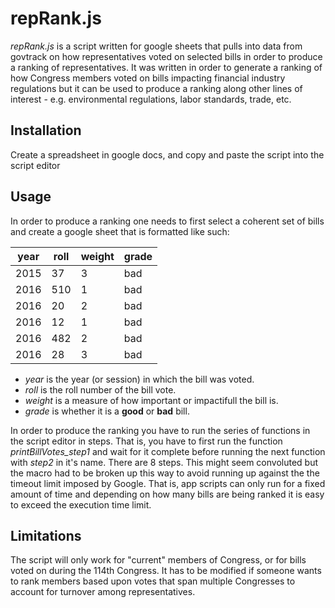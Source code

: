 # repRank.js

_repRank.js_ is a script written for google sheets that pulls into data from govtrack on how representatives voted on selected bills in order to produce  a ranking of representatives. It was written in order to generate a ranking of how Congress members voted on bills impacting financial industry regulations but it can be used to produce a ranking along other lines of interest - e.g. environmental regulations, labor standards, trade, etc.

## Installation

Create a spreadsheet in google docs, and copy and paste the script into the script editor

## Usage

In order to produce a ranking one needs to first select a coherent set of bills and create a google sheet that is formatted like such:

|  year | roll | weight | grade |
|  ------ | ------ | ------ | ------ |
|  2015 | 37 | 3 | bad |  
|  2016 | 510 | 1 | bad |  
|  2016 | 20 | 2 | bad |  
|  2016 | 12 | 1 | bad |  
|  2016 | 482 | 2 | bad |  
|  2016 | 28 | 3 | bad |  

* _year_ is the year (or session) in which the bill was voted.
* _roll_ is the roll number of the bill vote.
* _weight_ is a measure of how important or impactifull the bill is.
* _grade_ is whether it is a __good__ or __bad__ bill.

In order to produce the ranking you have to run the series of functions in the script editor in steps. That is, you have to first run the function _printBillVotes_step1_ and wait for it complete before running the next function with _step2_ in it's name. There are 8 steps. This might seem convoluted but the macro had to be broken up this way to avoid running up against the the timeout limit imposed by Google. That is, app scripts can only run for a fixed amount of time and depending on how many bills are being ranked it is easy to exceed the execution time limit.

## Limitations

The script will only work for "current" members of Congress, or for bills voted on during the 114th Congress. It has to be modified if someone wants to rank members based upon votes that span multiple Congresses to account for turnover among representatives.
